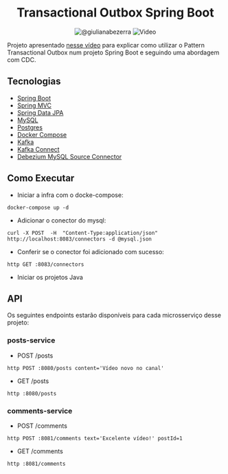 <h1 align="center">
  Transactional Outbox Spring Boot
</h1>

<p align="center">
 <img src="https://img.shields.io/static/v1?label=Youtube&message=@giulianabezerra&color=8257E5&labelColor=000000" alt="@giulianabezerra" />
 <img src="https://img.shields.io/static/v1?label=Tipo&message=Video&color=8257E5&labelColor=000000" alt="Video" />
</p>

Projeto apresentado [nesse vídeo](https://youtu.be/0_Fm-xr3LY8) para explicar como utilizar o Pattern Transactional Outbox num projeto Spring Boot e seguindo uma abordagem com CDC.

## Tecnologias
 
- [Spring Boot](https://spring.io/projects/spring-boot)
- [Spring MVC](https://docs.spring.io/spring-framework/reference/web/webmvc.html)
- [Spring Data JPA](https://spring.io/projects/spring-data-jpa)
- [MySQL](https://www.mysql.com)
- [Postgres](https://www.postgresql.org)
- [Docker Compose](https://docs.docker.com/compose/)
- [Kafka](https://kafka.apache.org)
- [Kafka Connect](https://docs.confluent.io/platform/current/connect/index.html)
- [Debezium MySQL Source Connector](https://docs.confluent.io/kafka-connectors/debezium-mysql-source/current/mysql_source_connector_config.html)

## Como Executar

- Iniciar a infra com o docke-compose:
```
docker-compose up -d
```

- Adicionar o conector do mysql:
```
curl -X POST  -H  "Content-Type:application/json" http://localhost:8083/connectors -d @mysql.json
```

- Conferir se o conector foi adicionado com sucesso:
```
http GET :8083/connectors
```

- Iniciar os projetos Java

## API

Os seguintes endpoints estarão disponíveis para cada microsserviço desse projeto:

### posts-service
- POST /posts
```
http POST :8080/posts content='Vídeo novo no canal'
```

- GET /posts
```
http :8080/posts
```

### comments-service
- POST /comments
```
http POST :8081/comments text='Excelente vídeo!' postId=1
```

- GET /comments
```
http :8081/comments
```